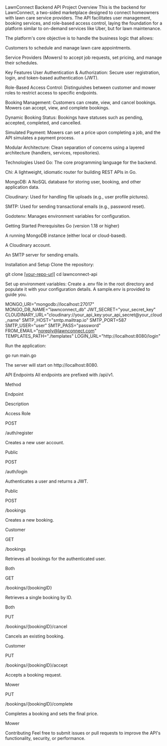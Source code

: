 LawnConnect Backend API
 Project Overview
This is the backend for LawnConnect, a two-sided marketplace designed to connect homeowners with lawn care service providers. The API facilitates user management, booking services, and role-based access control, laying the foundation for a platform similar to on-demand services like Uber, but for lawn maintenance.

The platform's core objective is to handle the business logic that allows:

Customers to schedule and manage lawn care appointments.

Service Providers (Mowers) to accept job requests, set pricing, and manage their schedules.

 Key Features
User Authentication & Authorization: Secure user registration, login, and token-based authentication (JWT).

Role-Based Access Control: Distinguishes between customer and mower roles to restrict access to specific endpoints.

Booking Management: Customers can create, view, and cancel bookings. Mowers can accept, view, and complete bookings.

Dynamic Booking Status: Bookings have statuses such as pending, accepted, completed, and cancelled.

Simulated Payment: Mowers can set a price upon completing a job, and the API simulates a payment process.

Modular Architecture: Clean separation of concerns using a layered architecture (handlers, services, repositories).

 Technologies Used
Go: The core programming language for the backend.

Chi: A lightweight, idiomatic router for building REST APIs in Go.

MongoDB: A NoSQL database for storing user, booking, and other application data.

Cloudinary: Used for handling file uploads (e.g., user profile pictures).

SMTP: Used for sending transactional emails (e.g., password reset).

Godotenv: Manages environment variables for configuration.

Getting Started
Prerequisites
Go (version 1.18 or higher)

A running MongoDB instance (either local or cloud-based).

A Cloudinary account.

An SMTP server for sending emails.

Installation and Setup
Clone the repository:

git clone [\[your-repo-url\]](https://github.com/OsGift/lawnconnect-api)
cd lawnconnect-api

Set up environment variables:
Create a .env file in the root directory and populate it with your configuration details. A sample.env is provided to guide you.

MONGO_URI="mongodb://localhost:27017"
MONGO_DB_NAME="lawnconnect_db"
JWT_SECRET="your_secret_key"
CLOUDINARY_URL="cloudinary://your_api_key:your_api_secret@your_cloud_name"
SMTP_HOST="smtp.mailtrap.io"
SMTP_PORT=587
SMTP_USER="user"
SMTP_PASS="password"
FROM_EMAIL="noreply@lawnconnect.com"
TEMPLATES_PATH="./templates"
LOGIN_URL="http://localhost:8080/login"

Run the application:

go run main.go

The server will start on http://localhost:8080.

API Endpoints
All endpoints are prefixed with /api/v1.

Method

Endpoint

Description

Access Role

POST

/auth/register

Creates a new user account.

Public

POST

/auth/login

Authenticates a user and returns a JWT.

Public

POST

/bookings

Creates a new booking.

Customer

GET

/bookings

Retrieves all bookings for the authenticated user.

Both

GET

/bookings/{bookingID}

Retrieves a single booking by ID.

Both

PUT

/bookings/{bookingID}/cancel

Cancels an existing booking.

Customer

PUT

/bookings/{bookingID}/accept

Accepts a booking request.

Mower

PUT

/bookings/{bookingID}/complete

Completes a booking and sets the final price.

Mower

 Contributing
Feel free to submit issues or pull requests to improve the API's functionality, security, or performance.